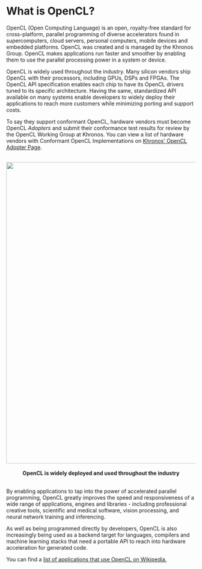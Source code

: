 # What is OpenCL?

OpenCL (Open Computing Language) is an open, royalty-free standard for cross-platform, parallel programming of diverse accelerators found in supercomputers, cloud servers, personal computers, mobile devices and embedded platforms. OpenCL was created and is managed by the Khronos Group. OpenCL makes applications run faster and smoother by enabling them to use the parallel processing power in a system or device.

OpenCL is widely used throughout the industry. Many silicon vendors ship OpenCL with their processors, including GPUs, DSPs and FPGAs. The OpenCL API specification enables each chip to have its OpenCL drivers tuned to its specific architecture. Having the same, standardized API available on many systems enable developers to widely deploy their applications to reach more customers while minimizing porting and support costs. 

To say they support conformant OpenCL, hardware vendors must become OpenCL *Adopters* and submit their conformance test results for review by the OpenCL Working Group at Khronos. You can  view a list of hardware vendors with Conformant OpenCL Implementations on [Khronos' OpenCL Adopter Page](https://www.khronos.org/conformance/adopters/conformant-products/opencl).

<p align="center">
<br>
<img src="../images/widely_used.jpg" width=800 >
<br> <br>
  <b>OpenCL is widely deployed and used throughout the industry</b>
<br> <br>
</p>

By enabling applications to tap into the power of accelerated parallel programming, OpenCL greatly improves the speed and responsiveness of a wide range of applications, engines and libraries - including professional creative tools, scientific and medical software, vision processing, and neural network training and inferencing. 

As well as being programmed directly by developers, OpenCL is also increasingly being used as a backend target for languages, compilers and machine learning stacks that need a portable API to reach into hardware acceleration for generated code.

You can find a [list of applications that use OpenCL on Wikipedia.](https://en.wikipedia.org/wiki/List_of_OpenCL_applications)

